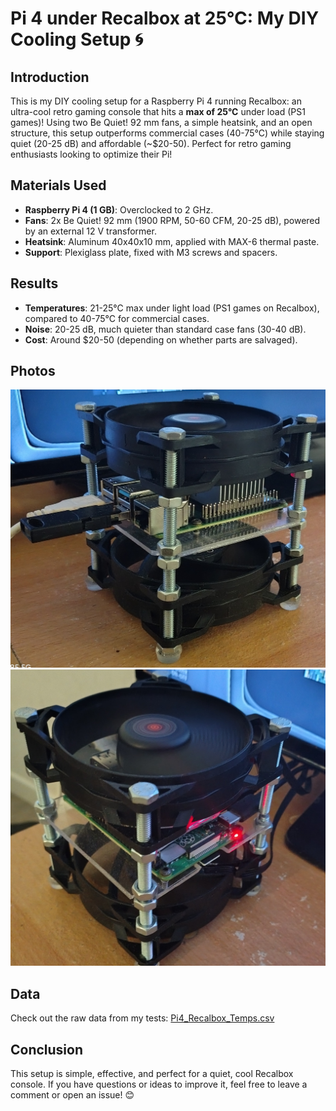 # Pi 4 under Recalbox at 25°C: My DIY Cooling Setup 🌀

## Introduction
This is my DIY cooling setup for a Raspberry Pi 4 running Recalbox: an ultra-cool retro gaming console that hits a **max of 25°C** under load (PS1 games)! Using two Be Quiet! 92 mm fans, a simple heatsink, and an open structure, this setup outperforms commercial cases (40-75°C) while staying quiet (20-25 dB) and affordable (~$20-50). Perfect for retro gaming enthusiasts looking to optimize their Pi!

## Materials Used
- **Raspberry Pi 4 (1 GB)**: Overclocked to 2 GHz.
- **Fans**: 2x Be Quiet! 92 mm (1900 RPM, 50-60 CFM, 20-25 dB), powered by an external 12 V transformer.
- **Heatsink**: Aluminum 40x40x10 mm, applied with MAX-6 thermal paste.
- **Support**: Plexiglass plate, fixed with M3 screws and spacers.

## Results
- **Temperatures**: 21-25°C max under light load (PS1 games on Recalbox), compared to 40-75°C for commercial cases.
- **Noise**: 20-25 dB, much quieter than standard case fans (30-40 dB).
- **Cost**: Around $20-50 (depending on whether parts are salvaged).

## Photos
![Full Setup](https://github.com/Lachtougne/Pi-Cooling-DIY/blob/main/Setup_complet.jpg?raw=true)
![Side View](https://github.com/Lachtougne/Pi-Cooling-DIY/blob/main/Vue_de_cote.jpg?raw=true)

## Data
Check out the raw data from my tests: [Pi4_Recalbox_Temps.csv](https://github.com/Lachtougne/Pi-Cooling-DIY/blob/main/historique_centralise.csv)

## Conclusion
This setup is simple, effective, and perfect for a quiet, cool Recalbox console. If you have questions or ideas to improve it, feel free to leave a comment or open an issue! 😊
